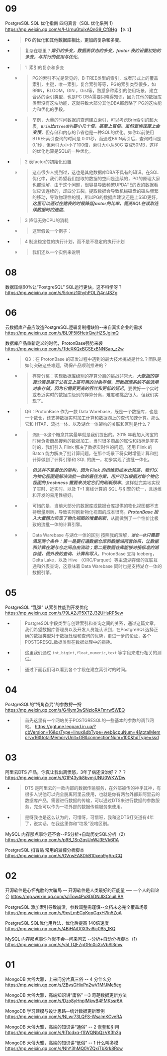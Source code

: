 
# 09

PostgreSQL SQL 优化指南 四句真言（SQL 优化系列 1） https://mp.weixin.qq.com/s/l-UrnuGtujxAQnG9_CfGHg  【`9.1`】
- > **PG 的优化和其他数据库相比，更加的复杂和多变**。
- > 复杂在哪里？***索引的多变，数据表状态的多变，factor 表的设置初始的多变，与并行的使用与优化***。
- > 1  索引的复杂和多变
  * > PG的索引不光是常见的，B-TREE类型的索引，或者形式上的覆盖索引，主键，唯一索引，复合索引等等，PG的索引类型很多，如BRIN，BLOOM，GIN ，Gist等，熟悉多种索引的使用场景，建立合适的索引类型，也是PG DBA需要只晓得知识，因为其他的数据库类型没有这块功能，这就导致大部分其他DBA都忽略了 PG的这块能力和优化的手段。
  * > 举例，大量的时间数据的查询建立索引，可以考虑Brin索引的超大表，***`Brin`比`Btree索引`要小几十倍，甚至上百倍。虽然查询速度上会变慢***，但存储和内存的节省也是一种SQL的优化。如你以前使用 BTREE索引查询的时间是 0.01秒，而通过BRIN索引后，查询时间是0.1秒，但索引大小小了100倍，索引大小从50G 变成50MB，这样的优化也算是SQL的一种优化。
- > 2 表factor的初始化设置
  * > 这点很少人提到过，这也是其他数据库DBA不具有的知识。在SQL优化中，我们希望我们提取的数据的空间是连续的，PG的原理大家也都理解，由于这个问题，很容易导致频繁UPDATE的表的数据看似应该连续的，却四分五裂。提取数据会导致机械磁盘的磁头频繁的移动，导致物理性的慢，所以PG的数据库建议还是上SSD更好，***这里可以通过在建表的时候降低factor的比率，提高SQL在读取连续数据时的速度***。
- > 3 降低无效CPU的消耗
  * > 这里假设一个例子：
- > 4 制造稳定性的执行计划，而不是不稳定的执行计划
  * > 我们还以一个实例来说明

# 08

数据压缩60%让“PostgreSQL” SQL运行更快，这不科学呀？ https://mp.weixin.qq.com/s/5rkmz10hyhPOLZj4nIJSZg

# 06

云数据库产品应改造PostgreSQL逻辑复制槽缺陷--来自真实企业的需求 https://mp.weixin.qq.com/s/BL9F5l6HetrQwjHZSJglmQ

数据库产品重新定义的时代，ProtonBase强势来袭 https://mp.weixin.qq.com/s/TdeXKQxBGSExBNNSap_z2w
- > Q3：在 ProtonBase 的研发过程中遇到的最⼤技术挑战是什么？团队是如何突破这些难题，确保产品顺利推进的？
  * > 存算分离：实现数据库级别的存算分离的挑战非常大。***大数据的存算分离是基于公有云上高可用的对象存储，而数据库系统不能选用对象存储，因为它需要更高的吞吐和更低的延迟***。要做好一个实时或者近实时的数据库级别的存算分离，难度和挑战很大，但我们实现了。
- > Q6：ProtonBase 作为⼀款 Data Warebase，既是⼀个数据库，也是⼀个数仓，还⽀持数据实时加⼯计算和数据湖上的查询加速计算。那么它和 HTAP、流批⼀体、以及湖仓⼀体架构的关联和区别是什么？
  * > `流批一体`这个概念其实最早就是我们提出的。2015 年我加入淘宝的时候负责商品搜索的数据加工，当时很多商品的属性和指标是非实时的，我们引入 Flink 解决了数据实时性的问题，还用 Flink 的 Batch 能力解决了批计算问题，在那个场景下将实时增量计算和批计算做到了计算引擎和 SQL 的统一，初步实现了流批一体化。
  * > ***但这并不是最优的架构，因为 Flink 的运维和成本比较高，我们认为物化视图是解决流批一体的最佳方案，用户可以根据对每个物化视图的 freshness 需要来决定它们的刷新频率***。这样就完美地实现了实时、近实时、以及 T+1 离线计算的 SQL 与引擎的统一，且运维和开发的易用性极好。
  * > 可惜的是，当前大部分的数据库或数据仓库提供的物化视图都不支持增量刷新，导致实时刷新物化视图的成本很高。***ProtonBase 投入大量精力实现了物化视图的增量刷新***，从而做到了一个性价比极致的流批一体的计算引擎。
  * > Data Warebase 与湖仓一体的区别 按照我的理解，***`湖仓一体`只需要满足两个条件：第一是要打通数据仓库和数据湖两套体系，让数据和计算在湖与仓之间自由流动；第二是数据仓库能够对接标准的湖存储，做外表的查询、计算和写入***。ProtonBase 支持 Iceberg，Delta Lake，以及 Hive （ORC/Parquet）等主流湖存储的互联互通和外表查询，这意味着 Data Warebase 同时也是支持湖仓一体的数据引擎。

# 05

PostgreSQL “乱弹” 从索引性能到开发优化 https://mp.weixin.qq.com/s/79LA2JT5XTZJ32UHsRP5ew
- > PostgreSQL字段类型与创建索引和查询之间的关系，通过这篇文章，我们希望数据库管理员以及开发人员能认识到，在PostgreSQL选择正确的数据类型对于数据处理和查询的优势，更进一步的论证，各个POSTGRESQL数据类型在数据处理中的损耗。
- > 这里我们通过 `int,bigint,float,numeric,text` 等字段来进行相关的测试。
- > 通过下面我们可以看到各个字段在建立索引时的时间。

# 04

PostgreSQL的"犄角旮旯"的参数捋一捋 https://mp.weixin.qq.com/s/G4lym3wSNzioRAFmrw5WEQ
- > 首先这里有一个网站关于POSTGRESQL的一些基本的参数的调节网站。 https://pgtune.leopard.in.ua/?dbVersion=16&osType=linux&dbType=web&cpuNum=4&totalMemory=16&totalMemoryUnit=GB&connectionNum=100&hdType=ssd

# 03

阿里云DTS 产品，你真让我出离愤怒，3年了病还没治好？？？ https://mp.weixin.qq.com/s/G1P43ylk8bvmjUNU0WKWDw
- > DTS 是阿里云的一款内部的数据传输服务，在外部被传的神乎其神，有很多人说他可以完全脱离阿里云使用，也就是你有两台外部非阿里云的数据库产品，需要进行数据的传输，可以通过DTS来进行数据的参数服务，完全可以作为一项外部的数据传输服务来使用。
- > 是呀我也是这么认为的，可惜呀，可惜呀，我和这DTS打交道有4年了，说实话，在我这里你和“垃圾”没啥区别。

MySQL 内存那点事你还不会--PS分析+自动历史SQL分析（2） https://mp.weixin.qq.com/s/p9B_1Sp2qsUnWJ3EVk6l1A

PostgreSQL 扫盲贴 常用的监控分析脚本 https://mp.weixin.qq.com/s/GVrwEA8DhB10xeo9gArdCQ

# 02

开源软件是心怀鬼胎的大骗局 -- 开源软件是人类最好的正能量 --- 一个人的辩论会 https://mp.weixin.qq.com/s/iTow4Pu8DjDNJl3CnuiLBA

PostgreSQL 添加索引导致崩溃，参数调整需谨慎--文档未必完全覆盖场景 https://mp.weixin.qq.com/s/9xvLmECpKqpGqxH7ln5ZoA

PostgreSQL SQL优化用兵法，优化后提高 140倍速度 https://mp.weixin.qq.com/s/4BiHAiD0X3vi8ic085_1KQ

MySQL 内存那点事你咋就不会--问来问去 --分析+自动分析脚本（1） https://mp.weixin.qq.com/s/y5LTQFZpGRnXcXcVbSl3mw

# 01

MongoDB 大俗大雅，上来问分片真三俗 -- 4 分什么分 https://mp.weixin.qq.com/s/ZBvsGHixPn2wV1MfJMe5eg

MongoDB 大俗大雅，高端知识讲“庸俗” --3 奇葩数据更新方法 https://mp.weixin.qq.com/s/Dzo8yHnplMkwB4FMKssr6A

MongoDB 学习建模与设计思路--统计数据更新案例 https://mp.weixin.qq.com/s/NLwr73LQFS-WsalmKCveRA

MongoDB 大俗大雅，高端的知识讲“通俗” -- 2 嵌套和引用 https://mp.weixin.qq.com/s/hTtcdxq-fSWQNbQzVK3h3g

MongoDB 大俗大雅，高端的知识讲“低俗” -- 1 什么叫多模 https://mp.weixin.qq.com/s/NhY3hMQ0VZQxiTbXrk8Rcw
